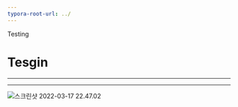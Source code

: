 ```yaml
---
typora-root-url: ../
---
```


Testing



# Tesgin



---

---

![스크린샷 2022-03-17 22.47.02](/220331/2022-03-31-Swift05.assets/image_20220331_1648722829.png)